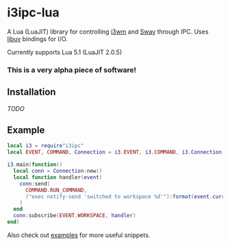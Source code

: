 # i3ipc-lua

A Lua (LuaJIT) library for controlling [i3wm](https://i3wm.org/) and [Sway](https://swaywm.org/) through IPC.
Uses [libuv](https://github.com/luvit/luv) bindings for I/O.

Currently supports Lua 5.1 (LuaJIT 2.0.5)

### This is a very alpha piece of software!

## Installation
_TODO_

## Example

```lua
local i3 = require"i3ipc"
local EVENT, COMMAND, Connection = i3.EVENT, i3.COMMAND, i3.Connection

i3.main(function()
  local conn = Connection:new()
  local function handler(event)
    conn:send(
      COMMAND.RUN_COMMAND,
      ("exec notify-send 'switched to workspace %d'"):format(event.current.name)
    )
  end
  conn:subscribe(EVENT.WORKSPACE, handler)
end)
```

Also check out [examples](./examples) for more useful snippets.
